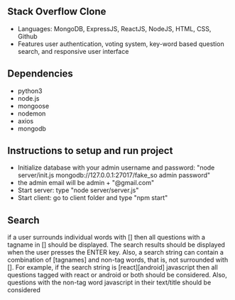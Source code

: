 ## Stack Overflow Clone
- Languages: MongoDB, ExpressJS, ReactJS, NodeJS, HTML, CSS, Github
- Features user authentication, voting system, key-word based question search, and responsive user interface

## Dependencies
- python3
- node.js
- mongoose
- nodemon
- axios
- mongodb

## Instructions to setup and run project
- Initialize database with your admin username and password: "node server/init.js mongodb://127.0.0.1:27017/fake_so admin password"
- the admin email will be admin + "@gmail.com"
- Start server: type "node server/server.js"
- Start client: go to client folder and type "npm start"

## Search 

if a user surrounds individual words with [] then all questions with a tagname in [] should be displayed. 
The search results should be displayed when the user presses the ENTER key. 
Also, a search string can contain a combination of [tagnames] and non-tag words, that is, not surrounded with [].
For example, if the search string is [react][android] javascript then all questions tagged with react or android or both should be considered. 
Also, questions with the non-tag word javascript in their text/title should be considered

